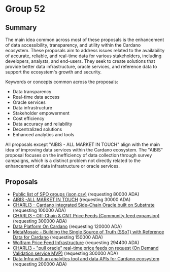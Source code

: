 
# Group 52

## Summary

The main idea common across most of these proposals is the enhancement of data accessibility, transparency, and utility within the Cardano ecosystem. These proposals aim to address issues related to the availability of accurate, reliable, and real-time data for various stakeholders, including developers, analysts, and end-users. They seek to create solutions that provide better data infrastructure, oracle services, and reference data to support the ecosystem's growth and security.

Keywords or concepts common across the proposals:
- Data transparency
- Real-time data access
- Oracle services
- Data infrastructure
- Stakeholder empowerment
- Cost efficiency
- Data accuracy and reliability
- Decentralized solutions
- Enhanced analytics and tools

All proposals except "AIBIS - ALL MARKET IN TOUCH" align with the main idea of improving data services within the Cardano ecosystem. The "AIBIS" proposal focuses on the inefficiency of data collection through survey campaigns, which is a distinct problem not directly related to the enhancement of data infrastructure or oracle services.

## Proposals
* [Public list of SPO groups (json,csv)](https://cardano.ideascale.com/c/idea/110111) (requesting 80000 ADA)
* [AIBIS -ALL MARKET IN TOUCH](https://cardano.ideascale.com/c/idea/113874) (requesting 30000 ADA)
* [CHARLI3 - Cardano integrated Side-Chain Oracle built on Substrate](https://cardano.ideascale.com/c/idea/114138) (requesting 100000 ADA)
* [CHARLI3 - Off-Chain & CNT Price Feeds (Community feed expansion)](https://cardano.ideascale.com/c/idea/114130) (requesting 300000 ADA)
* [Data Platform On Cardano](https://cardano.ideascale.com/c/idea/112076) (requesting 120000 ADA)
* [MetaMosaic - Building the Single Source of Truth (SSoT) with Reference Data for Cardano](https://cardano.ideascale.com/c/idea/110556) (requesting 150000 ADA)
* [Wolfram Price Feed Infrastructure](https://cardano.ideascale.com/c/idea/111796) (requesting 294400 ADA)
* [CHARLI3 - "pull oracle" real-time price feeds on request (On Demand Validation service MVP)](https://cardano.ideascale.com/c/idea/114387) (requesting 300000 ADA)
* [Data Infra with an analytics tool and data APIs for Cardano ecosystem](https://cardano.ideascale.com/c/idea/110548) (requesting 200000 ADA)
